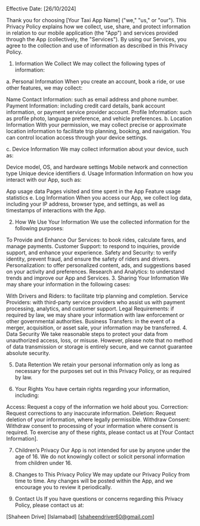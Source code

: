 
Effective Date: [26/10/2024]

Thank you for choosing [Your Taxi App Name] ("we," "us," or "our"). This Privacy Policy explains how we collect, use, share, and protect information in relation to our mobile application (the "App") and services provided through the App (collectively, the "Services"). By using our Services, you agree to the collection and use of information as described in this Privacy Policy.

1. Information We Collect
We may collect the following types of information:

a. Personal Information
When you create an account, book a ride, or use other features, we may collect:

Name
Contact Information: such as email address and phone number.
Payment Information: including credit card details, bank account information, or payment service provider account.
Profile Information: such as profile photo, language preference, and vehicle preferences.
b. Location Information
With your permission, we may collect precise or approximate location information to facilitate trip planning, booking, and navigation. You can control location access through your device settings.

c. Device Information
We may collect information about your device, such as:

Device model, OS, and hardware settings
Mobile network and connection type
Unique device identifiers
d. Usage Information
Information on how you interact with our App, such as:

App usage data
Pages visited and time spent in the App
Feature usage statistics
e. Log Information
When you access our App, we collect log data, including your IP address, browser type, and settings, as well as timestamps of interactions with the App.

2. How We Use Your Information
We use the collected information for the following purposes:

To Provide and Enhance Our Services: to book rides, calculate fares, and manage payments.
Customer Support: to respond to inquiries, provide support, and enhance your experience.
Safety and Security: to verify identity, prevent fraud, and ensure the safety of riders and drivers.
Personalization: to offer personalized content, ads, and suggestions based on your activity and preferences.
Research and Analytics: to understand trends and improve our App and Services.
3. Sharing Your Information
We may share your information in the following cases:

With Drivers and Riders: to facilitate trip planning and completion.
Service Providers: with third-party service providers who assist us with payment processing, analytics, and customer support.
Legal Requirements: if required by law, we may share your information with law enforcement or other governmental authorities.
Business Transfers: in the event of a merger, acquisition, or asset sale, your information may be transferred.
4. Data Security
We take reasonable steps to protect your data from unauthorized access, loss, or misuse. However, please note that no method of data transmission or storage is entirely secure, and we cannot guarantee absolute security.

5. Data Retention
We retain your personal information only as long as necessary for the purposes set out in this Privacy Policy, or as required by law.

6. Your Rights
You have certain rights regarding your information, including:

Access: Request a copy of the information we hold about you.
Correction: Request corrections to any inaccurate information.
Deletion: Request deletion of your information, where legally permissible.
Withdraw Consent: Withdraw consent to processing of your information where consent is required.
To exercise any of these rights, please contact us at [Your Contact Information].

7. Children’s Privacy
Our App is not intended for use by anyone under the age of 16. We do not knowingly collect or solicit personal information from children under 16.

8. Changes to This Privacy Policy
We may update our Privacy Policy from time to time. Any changes will be posted within the App, and we encourage you to review it periodically.

9. Contact Us
If you have questions or concerns regarding this Privacy Policy, please contact us at:

[Shaheen Drive]
[Islamabad]
[shaheendriver60@gmail.com]

